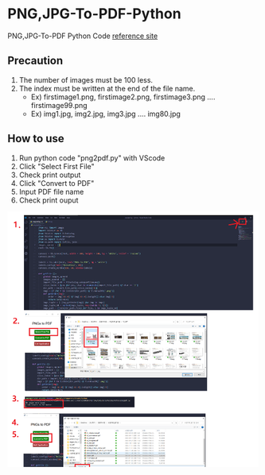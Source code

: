 # PNG,JPG-To-PDF-Python
PNG,JPG-To-PDF Python Code 
[reference site](https://datatofish.com/images-to-pdf-python/)

## Precaution
1. The number of images must be 100 less.
2. The index must be written at the end of the file name.
    - Ex) firstimage1.png, firstimage2.png, firstimage3.png  .... firstimage99.png
    - Ex) img1.jpg, img2.jpg, img3.jpg  .... img80.jpg

## How to use
1. Run python code "png2pdf.py" with VScode
2. Click "Select First File"
3. Check print output
4. Click "Convert to PDF"
5. Input PDF file name
6. Check print ouput

![img](https://github.com/junha1125/Imgaes_For_GitBlog/blob/master/2021-1/pngtopdf.png?raw=true)

